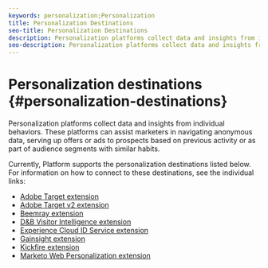 ```yaml
---
keywords: personalization;Personalization
title: Personalization Destinations
seo-title: Personalization Destinations
description: Personalization platforms collect data and insights from individual behaviors. These platforms can assist marketers in navigating anonymous data, serving up offers or ads to prospects based on previous activity or as part of audience segments with similar habits.
seo-description: Personalization platforms collect data and insights from individual behaviors. These platforms can assist marketers in navigating anonymous data, serving up offers or ads to prospects based on previous activity or as part of audience segments with similar habits.
---
```


# Personalization destinations {#personalization-destinations}

Personalization platforms collect data and insights from individual behaviors. These platforms can assist marketers in navigating anonymous data, serving up offers or ads to prospects based on previous activity or as part of audience segments with similar habits.

Currently, Platform supports the personalization destinations listed below. For information on how to connect to these destinations, see the individual links:

* [Adobe Target extension](./adobe-target.md)
* [Adobe Target v2 extension](./adobe-target-v2.md)
* [Beemray extension](./beemray.md)
* [D&B Visitor Intelligence extension](./dnb.md)
* [Experience Cloud ID Service extension](./adobe-ecid.md)
* [Gainsight extension](./gainsight.md)
* [Kickfire extension](./kickfire.md)
* [Marketo Web Personalization extension](./marketo-web-personalization.md)

